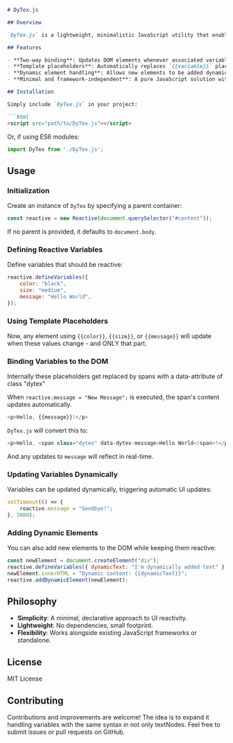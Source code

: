 ```md
# DyTex.js

## Overview

`DyTex.js` is a lightweight, minimalistic JavaScript utility that enables simple reactive data binding in textNodes within the DOM. It allows developers to define variables and automatically update corresponding elements when their values change. This makes it easy to create dynamic user interfaces without relying on complex frameworks.

## Features

- **Two-way binding**: Updates DOM elements whenever associated variables change.
- **Template placeholders**: Automatically replaces `{{variable}}` placeholders with reactive spans.
- **Dynamic element handling**: Allows new elements to be added dynamically while maintaining reactivity.
- **Minimal and framework-independent**: A pure JavaScript solution without dependencies.

## Installation

Simply include `DyTex.js` in your project:

```html
<script src="path/to/DyTex.js"></script>
```

Or, if using ES6 modules:

```js
import DyTex from './DyTex.js';
```

## Usage

### Initialization

Create an instance of `DyTex` by specifying a parent container:

```js
const reactive = new Reactive(document.querySelector("#content"));
```

If no parent is provided, it defaults to `document.body`.

### Defining Reactive Variables

Define variables that should be reactive:

```js
reactive.defineVariables({
    color: "black",
    size: "medium",
    message: "Hello World",
});
```

### Using Template Placeholders

Now, any element using `{{color}}`, `{{size}}`, or `{{message}}` will update when these values change - and ONLY that part.

### Binding Variables to the DOM

Internally these placeholders get replaced by spans with a data-attribute of class "dytex"

When `reactive.message = "New Message";` is executed, the span's content updates automatically.


```js
<p>Hello, {{message}}!</p>
```

`DyTex.js` will convert this to:

```js
<p>Hello, <span class="dytex" data-dytex-message>Hello World</span>!</p>
```

And any updates to `message` will reflect in real-time.

### Updating Variables Dynamically

Variables can be updated dynamically, triggering automatic UI updates:

```js
setTimeout(() => {
    reactive.message = "Goodbye!";
}, 3000);
```

### Adding Dynamic Elements

You can also add new elements to the DOM while keeping them reactive:

```js
const newElement = document.createElement("div");
reactive.defineVariables({ dynamicText: "I'm dynamically added text" });
newElement.innerHTML = "Dynamic content: {{dynamicText}}";
reactive.addDynamicElement(newElement);
```

## Philosophy

- **Simplicity**: A minimal, declarative approach to UI reactivity.
- **Lightweight**: No dependencies, small footprint.
- **Flexibility**: Works alongside existing JavaScript frameworks or standalone.

## License

MIT License

## Contributing

Contributions and improvements are welcome! The idea is to expand it handling variables with the same syntax in not only textNodes.
Feel free to submit issues or pull requests on GitHub.
